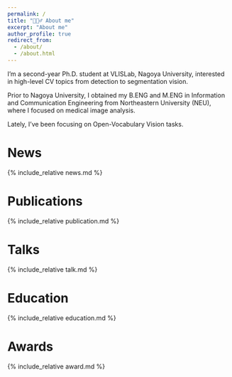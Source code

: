 ```yaml
---
permalink: /
title: "🙋🏻‍♂️ About me"
excerpt: "About me"
author_profile: true
redirect_from: 
  - /about/
  - /about.html
---
```


I’m a second-year Ph.D. student at VLISLab, Nagoya University, interested in high-level CV topics from detection to segmentation vision.

Prior to Nagoya University, I obtained my B.ENG and M.ENG in Information and Communication Engineering from Northeastern University (NEU), where I focused on medical image analysis.

Lately, I’ve been focusing on Open-Vocabulary Vision tasks.


News
======
  {% include_relative news.md %}

Publications
======
  {% include_relative publication.md %}

Talks
======
  {% include_relative talk.md %}

Education
======
  {% include_relative education.md %}

Awards
======
  {% include_relative award.md %}
